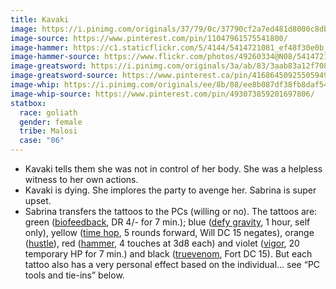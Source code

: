 ```yaml
---
title: Kavaki
image: https://i.pinimg.com/originals/37/79/0c/37790cf2a7ed481d8000c8dbbfd7ab50.png
image-source: https://www.pinterest.com/pin/11047961575541800/
image-hammer: https://c1.staticflickr.com/5/4144/5414721081_ef48f30e0b_b.jpg
image-hammer-source: https://www.flickr.com/photos/49260334@N08/5414721081/in/photostream/
image-greatsword: https://i.pinimg.com/originals/3a/ab/83/3aab83a12f708671463100519c98981c.jpg
image-greatsword-source: https://www.pinterest.ca/pin/416864509255059494/
image-whip: https://i.pinimg.com/originals/ee/8b/08/ee8b087df38fb8daf5471bc52363401e.jpg
image-whip-source: https://www.pinterest.com/pin/493073859201697806/
statbox:
  race: goliath
  gender: female
  tribe: Malosi
  case: "06"
---
```


* Kavaki tells them she was not in control of her body. She was a helpless witness to her own actions.
* Kavaki is dying. She implores the party to avenge her. Sabrina is super upset.
* Sabrina transfers the tattoos to the PCs (willing or no). The tattoos are: green ([biofeedback](http://www.d20pfsrd.com/psionics-unleashed/psionic-powers/b/biofeedback), DR 4/- for 7 min.); blue ([defy gravity](http://www.d20pfsrd.com/psionics-unleashed/psionic-powers/d/defy-gravity), 1 hour, self only), yellow ([time hop](http://www.d20pfsrd.com/psionics-unleashed/psionic-powers/t/time-hop/), 5 rounds forward, Will DC 15 negates), orange ([hustle](http://www.d20pfsrd.com/psionics-unleashed/psionic-powers/h/hustle)), red ([hammer](http://www.d20pfsrd.com/psionics-unleashed/psionic-powers/h/hammer), 4 touches at 3d8 each) and violet ([vigor](http://www.d20pfsrd.com/psionics-unleashed/psionic-powers/v/vigor/), 20 temporary HP for 7 min.) and black ([truevenom](http://www.d20pfsrd.com/psionics-unleashed/psionic-powers/t/truevenom/), Fort DC 15). But each tattoo also has a very personal effect based on the individual... see “PC tools and tie-ins” below.

